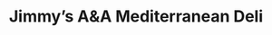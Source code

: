 ---
title: "Jimmy’s A&A Mediterr­anean Deli"
url: /calgary/jimmys-aunda-mediterranean-deli/
shop: Leerstehend
---